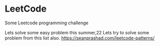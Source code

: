 # LeetCode
Some Leetcode programming challenge

Lets solve some easy problem this summer,22
Lets try to solve some problem from this list also.
https://seanprashad.com/leetcode-patterns/
